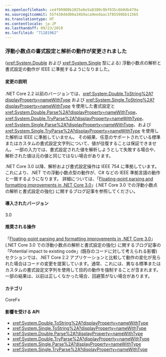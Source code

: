 ```yaml
---
ms.openlocfilehash: ce4f09908b1025e8e5a0380c9bf035c6b0db479a
ms.sourcegitcommit: 55f438d4d00a34b9aca9eedaac3f85590bb11565
ms.translationtype: HT
ms.contentlocale: ja-JP
ms.lasthandoff: 09/23/2019
ms.locfileid: "71181962"
---
```

### <a name="floating-point-formatting-and-parsing-behavior-changed"></a>浮動小数点の書式設定と解析の動作が変更されました

(<xref:System.Double> および <xref:System.Single> 型による) 浮動小数点の解析と書式設定の動作が IEEE に準拠するようになりました。

#### <a name="change-description"></a>変更の説明

.NET Core 2.2 以前のバージョンでは、<xref:System.Double.ToString%2A?displayProperty=nameWithType> および <xref:System.Single.ToString%2A?displayProperty=nameWithType> を使用した書式設定と <xref:System.Double.Parse%2A?displayProperty=nameWithType>、<xref:System.Double.TryParse%2A?displayProperty=nameWithType>、<xref:System.Single.Parse%2A?displayProperty=nameWithType>、および <xref:System.Single.TryParse%2A?displayProperty=nameWithType> を使用した解析は IEEE に準拠していません。 その結果、任意のサポートされている標準またはカスタムの書式設定文字列について、値が往復することは保証できません。 一部の入力では、書式設定された値を解析しようとして失敗する場合や、解析された値は元の値と同じではない場合があります。

.NET Core 3.0 以降、解析および書式設定操作は IEEE 754 に準拠しています。 これにより、.NET での浮動小数点型の動作が、C# などの IEEE 準拠言語の動作と一致するようになります。 詳細については、「[Floating-point parsing and formatting improvements in .NET Core 3.0](https://devblogs.microsoft.com/dotnet/floating-point-parsing-and-formatting-improvements-in-net-core-3-0/)」(.NET Core 3.0 での浮動小数点の解析と書式設定の強化) に関するブログ記事を参照してください。

#### <a name="version-introduced"></a>導入されたバージョン

3.0

#### <a name="recommended-action"></a>推奨される操作

「[Floating-point parsing and formatting improvements in .NET Core 3.0](https://devblogs.microsoft.com/dotnet/floating-point-parsing-and-formatting-improvements-in-net-core-3-0/)」(.NET Core 3.0 での浮動小数点の解析と書式設定の強化) に関するブログ記事の「Potential impact to existing code」(既存のコードに対して考えられる影響) セクションでは、.NET Core 2.2 アプリケーションと比較して動作の変化が見られた場合はコードの変更を提案しています。通常、これには、異なる標準またはカスタムの書式設定文字列を使用して目的の動作を強制することが含まれます。 一部の結果は、以前は正しくなかった場合、回避策がない場合があります。

#### <a name="category"></a>カテゴリ

CoreFx

#### <a name="affected-apis"></a>影響を受ける API

- <xref:System.Double.ToString%2A?displayProperty=nameWithType>
- <xref:System.Single.ToString%2A?displayProperty=nameWithType>
- <xref:System.Double.Parse%2A?displayProperty=nameWithType>
- <xref:System.Double.TryParse%2A?displayProperty=nameWithType>
- <xref:System.Single.Parse%2A?displayProperty=nameWithType>
- <xref:System.Single.TryParse%2A?displayProperty=nameWithType>

<!-- 

### Affected APIs

- `Overload:System.Double.ToString`
- `Overload:System.Single.ToString`
- `Overload:System.Double.Parse`
- `Overload:System.Double.TryParse`
- `Overload:System.Single.Parse`
- `Overload:System.Single.TryParse`

-->
